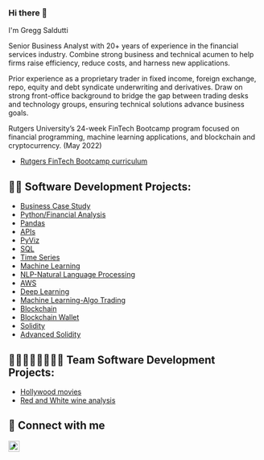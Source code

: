 ### Hi there 👋

I'm Gregg Saldutti
  
Senior Business Analyst with 20+ years of experience in the financial services industry. Combine strong business and technical acumen to help firms raise efficiency, reduce costs, and harness new applications. 
 
Prior experience as a proprietary trader in fixed income, foreign exchange, repo, equity and debt syndicate underwriting and derivatives. Draw on strong front-office background to bridge the gap between trading desks and technology groups, ensuring technical solutions advance business goals. 
 
Rutgers University’s 24-week FinTech Bootcamp program focused on financial programming, machine learning applications, and blockchain and cryptocurrency. 
(May 2022)
  
  - [Rutgers FinTech Bootcamp curriculum ](https://bootcamp.rutgers.edu/fintech/)
  
  <h2>👨‍💻 Software Development Projects:</h2>
  
  
  - [Business Case Study](https://github.com/gsaldutti/NICE-ACTIMIZE)
  - [Python/Financial Analysis](https://github.com/gsaldutti/PyBank-and-PyRamen)
  - [Pandas](https://github.com/gsaldutti/Whale-Portfolio)
  - [APIs](https://github.com/gsaldutti/Financial-Planner)
  - [PyViz](https://github.com/gsaldutti/Pythonic-Monopoly)
  - [SQL](https://github.com/gsaldutti/Looking-for-Suspicious-Transactions)
  - [Time Series](https://github.com/gsaldutti/Forecasting-Net-Prophet)
  - [Machine Learning](https://github.com/gsaldutti/Risky_Business)
  - [NLP-Natural Language Processing](https://github.com/gsaldutti/Crypto_Sentiment)
  - [AWS](https://github.com/gsaldutti/unit13-challenge)
  - [Deep Learning](https://github.com/gsaldutti/Fintech-Deep-Learning)
  - [Machine Learning-Algo Trading](https://github.com/gsaldutti/Algorithmic_Trading)
  - [Blockchain](https://github.com/gsaldutti/PyChain-Ledger)
  - [Blockchain Wallet](https://github.com/gsaldutti/Blockchain-Wallets)
  - [Solidity](https://github.com/gsaldutti/Joint-Savings-Account)
  - [Advanced Solidity](https://github.com/gsaldutti/Martian-Token-Crowdsale)

 <h2>👨‍💻👨‍💻👨‍💻👩‍💻  Team Software Development Projects:</h2>
 
 - [Hollywood movies](https://github.com/gsaldutti/Project1)
 - [Red and White wine analysis](https://github.com/gsaldutti/Project2)
  

[linkedin]: https://linkedin.com/in/greggsaldutti-1701501/
    
<h2> 🤳 Connect with me </h2>


  
[<img align="left" alt="GreggSaldutti | LinkedIn" width="22px" src="https://cdn.jsdelivr.net/npm/simple-icons@v3/icons/linkedin.svg" />][linkedin]

  
[linkedin]: https://linkedin.com/in/greggsaldutti-1701501/
 
  





<!--
**gsaldutti/gsaldutti** is a ✨ _special_ ✨ repository because its `README.md` (this file) appears on your GitHub profile.

Here are some ideas to get you started:

- 🔭 I’m currently working on ...
- 🌱 I’m currently learning ...
- 👯 I’m looking to collaborate on ...
- 🤔 I’m looking for help with ...
- 💬 Ask me about ...
- 📫 How to reach me: ...
- 😄 Pronouns: ...
- ⚡ Fun fact: ...
-->

- 
